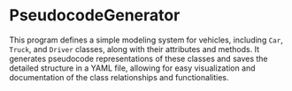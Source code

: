 # PseudocodeGenerator
 This program defines a simple modeling system for vehicles, including `Car`, `Truck`, and `Driver` classes, along with their attributes and methods. It generates pseudocode representations of these classes and saves the detailed structure in a YAML file, allowing for easy visualization and documentation of the class relationships and functionalities.

